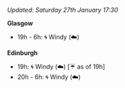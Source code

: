 *Updated: Saturday 27th January 17:30*

**Glasgow**

* 19h - 6h: :cyclone: Windy (:cloud:)

**Edinburgh**

* 19h: :cyclone: Windy (:cloud:) [:umbrella: as of 19h]
* 20h - 6h: :cyclone: Windy (:cloud:)
